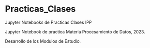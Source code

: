 # Practicas_Clases
Jupyter Notebooks de Practicas Clases IPP

Jupyter Notebook de practica Materia Procesamiento de Datos, 2023.

Desarrollo de los Modulos de Estudio.

